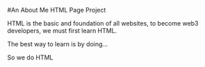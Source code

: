 #An About Me HTML Page Project

HTML is the basic and foundation of all websites, to become web3 developers, we must first learn HTML.

The best way to learn is by doing...

So we do HTML
